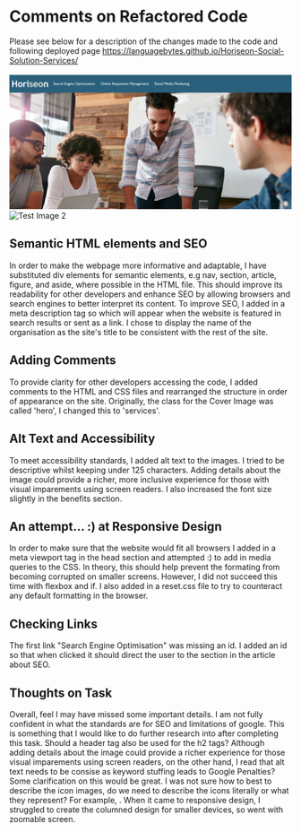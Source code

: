 # Comments on Refactored Code

Please see below for a description of the changes made to the code and  following deployed page https://languagebytes.github.io/Horiseon-Social-Solution-Services/ 

![Test Image 1](screenshots/test.png)
![Test Image 2](screenshots/test2.png])

## Semantic HTML elements and SEO

 In order to make the webpage more informative and adaptable, I have substituted div elements for semantic elements, e.g nav, section, article, figure, and aside, where possible in the HTML file. This should improve its readability for other developers and enhance SEO by allowing browsers and search engines to better interpret its content. To improve SEO, I added in a meta description tag so which will appear when the website is featured in search results or sent as a link. I chose to display the name of the organisation as the site's title to be consistent with the rest of the site.

## Adding Comments  

To provide clarity for other developers accessing the code, I added comments to the HTML and CSS files and rearranged the structure in order of appearance on the site. Originally, the class for the Cover Image was called 'hero', I changed this to 'services'.

## Alt Text and Accessibility

 To meet accessibility standards, I added alt text to the images. I tried to be descriptive whilst keeping under 125 characters. Adding details about the image could provide a richer, more inclusive experience for those with visual imparements using screen readers. I also increased the font size slightly in the benefits section.

## An attempt... :) at Responsive Design

In order to make sure that the website would fit all browsers I added in a meta viewport tag in the head section and attempted :) to add in media queries to the CSS. In theory, this should help prevent the formating from becoming corrupted on smaller screens. However, I did not succeed this time with flexbox and if. I also added in a reset.css file to try to counteract any default formatting in the browser.

## Checking Links 

The first link "Search Engine Optimisation" was missing an id. I added an id so that when clicked it should direct the user to the section in the article about SEO. 

## Thoughts on Task

Overall, feel I may have missed some important details. I am not fully confident in what the standards are for SEO and limitations of google. This is something that I would like to do further research into after completing this task. Should a header tag also be used for the h2 tags? Although adding details about the image could provide a richer experience for those visual imparements using screen readers, on the other hand, I read that alt text needs to be consise as keyword stuffing leads to Google Penalties? Some clarification on this would be great.  I was not sure how to best to describe the icon images, do we need to describe the icons literally or what they represent? For example, . When it came to responsive design, I struggled to create the columned design for smaller devices, so went with zoomable screen.

